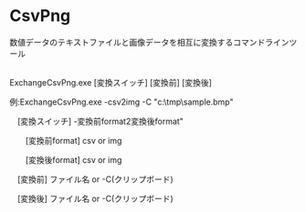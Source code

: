# CsvPng

数値データのテキストファイルと画像データを相互に変換するコマンドラインツール

</br>
ExchangeCsvPng.exe [変換スイッチ] [変換前]  [変換後]

例:ExchangeCsvPng.exe -csv2img -C "c:\tmp\sample.bmp"

　[変換スイッチ] -変換前format2変換後format"

　　[変換前format] csv or img

　　[変換後format] csv or img

　[変換前] ファイル名 or -C(クリップボード)

　[変換後] ファイル名 or -C(クリップボード)
